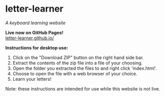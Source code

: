 # letter-learner

*A keyboard learning website*

**Live now on GitHub Pages!**
<br>
[letter-learner.github.io/](letter-learner.github.io/)


**Instructions for desktop use:**

1. Click on the "Download ZIP" button on the right hand side bar.
2. Extract the contents of the zip file into a file of your choosing.
3. Open the folder you extracted the files to and right click 'index.html'.
4. Choose to open the file with a web browser of your choice.
5. Learn your letters!

Note: these instructions are intended for use while this website is not live.
